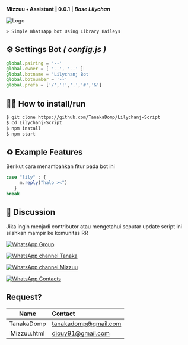 **Mizzuu • Assistant | 0.0.1** | ***Base Lilychan***

![Logo](https://files.catbox.moe/n60pjq.jpg)

```> Simple WhatsApp bot Using Library Baileys```


## ⚙️ Settings Bot ***( config.js )***

```javascript
global.pairing = '--'
global.owner = [ '--', '--' ]
global.botname = 'Lilychanj Bot'
global.botnumber = '--'
global.prefa = ['/','!','.','#','&']
```


## 👨‍💻 How to install/run


```bash
$ git clone https://github.com/TanakaDomp/Lilychanj-Script
$ cd Lilychanj-Script
$ npm install
$ npm start
```

## ♻️ Example Features
Berikut cara menambahkan fitur pada bot ini

```javascript
case "lily" : {
     m.reply("halo ><")
   }
break
```


## 📢 Discussion 
Jika ingin menjadi contributor atau mengetahui seputar update script ini silahkan mampir ke komunitas RR

[![WhatsApp Group](https://img.shields.io/badge/WhatsApp%20Group-25D366?style=for-the-badge&logo=whatsapp&logoColor=white)](https://chat.whatsapp.com/DrqZxEeI8v9H83ynYvkVOP)

[![WhatsApp channel Tanaka](https://img.shields.io/badge/WhatsApp%20Channel-25D366?style=for-the-badge&logo=whatsapp&logoColor=white)](https://whatsapp.com/channel/0029VaW25g5F1YlKczMRmd1h)

[![WhatsApp channel Mizzuu](https://img.shields.io/badge/WhatsApp%20Channel-25D366?style=for-the-badge&logo=whatsapp&logoColor=white)](https://whatsapp.com/channel/0029VakOqnmHrDZZXkFcKj0x)

[![WhatsApp Contacts](https://img.shields.io/badge/WhatsApp%20Contacts-25D366?style=for-the-badge&logo=whatsapp&logoColor=white)](https://wa.me/6281359932022)

## Request?

|     Name     | Contact                         |
| :----------: | :------------------------------ |
| TanakaDomp | tanakadomp@gmail.com |
| Mizzuu.html | diouy91@gmail.com |
